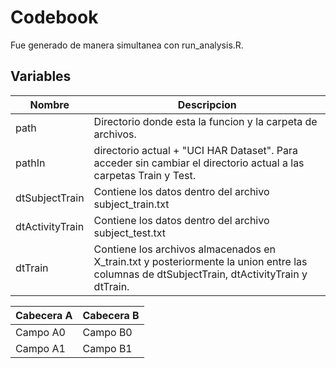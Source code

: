 # Codebook
Fue generado de manera simultanea con run_analysis.R.

## Variables 
Nombre | Descripcion
-- | --
path|  Directorio donde esta la funcion y la carpeta de archivos. 
pathIn| directorio actual + "UCI HAR Dataset". Para acceder sin cambiar el directorio actual a las carpetas Train y Test.
dtSubjectTrain | Contiene los datos dentro del archivo subject_train.txt
dtActivityTrain | Contiene los datos dentro del archivo subject_test.txt
dtTrain | Contiene los archivos almacenados en X_train.txt y posteriormente la union entre las columnas de dtSubjectTrain, dtActivityTrain y dtTrain. 

| Cabecera A | Cabecera B |
| ---------- | ---------- |
| Campo A0   | Campo B0   |
| Campo A1   | Campo B1   |
